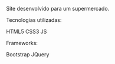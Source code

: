 Site desenvolvido para um supermercado.

Tecnologias utilizadas:

HTML5
CSS3
JS

Frameworks:

Bootstrap
JQuery 